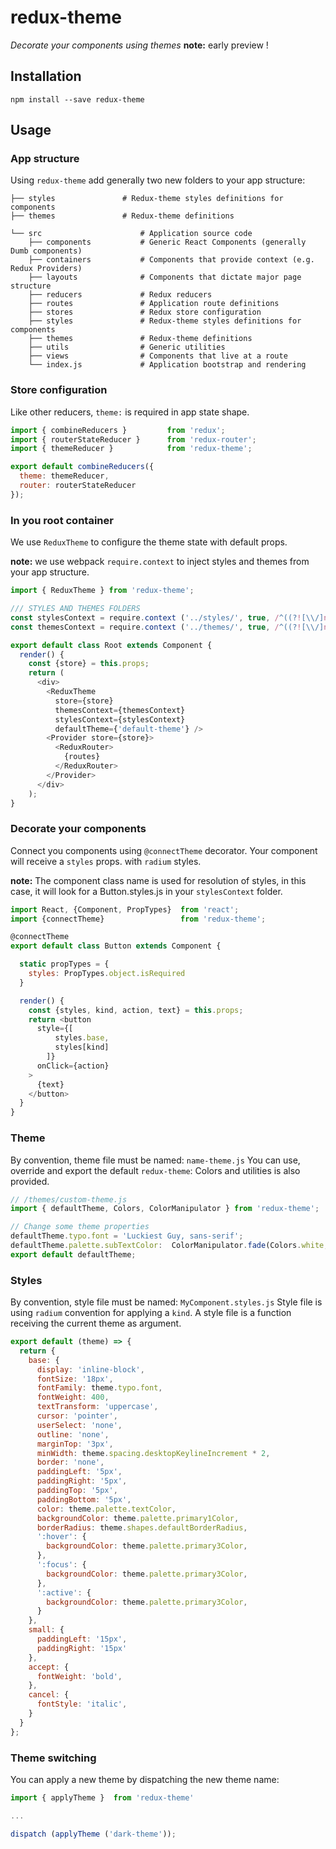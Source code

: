 # redux-theme

_Decorate your components using themes_
**note:** early preview !

## Installation

```
npm install --save redux-theme
```

## Usage

### App structure
Using `redux-theme` add generally two new folders to your app structure:

```
├── styles               # Redux-theme styles definitions for components
├── themes               # Redux-theme definitions
```

```
└── src                      # Application source code
    ├── components           # Generic React Components (generally Dumb components)
    ├── containers           # Components that provide context (e.g. Redux Providers)
    ├── layouts              # Components that dictate major page structure
    ├── reducers             # Redux reducers
    ├── routes               # Application route definitions
    ├── stores               # Redux store configuration  
    ├── styles               # Redux-theme styles definitions for components
    ├── themes               # Redux-theme definitions
    ├── utils                # Generic utilities
    ├── views                # Components that live at a route
    └── index.js             # Application bootstrap and rendering
```

### Store configuration
Like other reducers, `theme:` is required in app state shape.

```js
import { combineReducers }         from 'redux';
import { routerStateReducer }      from 'redux-router';
import { themeReducer }            from 'redux-theme';

export default combineReducers({
  theme: themeReducer,
  router: routerStateReducer
});
```

### In you root container

We use `ReduxTheme` to configure the theme state with default props.

**note:** we use webpack `require.context` to inject styles and themes from your
app structure.

```js
import { ReduxTheme } from 'redux-theme';

/// STYLES AND THEMES FOLDERS
const stylesContext = require.context ('../styles/', true, /^((?![\\/]node_modules[\\/]).)*\\.styles\.js/);
const themesContext = require.context ('../themes/', true, /^((?![\\/]node_modules[\\/]).)*\-theme\.js/);

export default class Root extends Component {
  render() {
    const {store} = this.props;
    return (
      <div>
        <ReduxTheme
          store={store}
          themesContext={themesContext}
          stylesContext={stylesContext}
          defaultTheme={'default-theme'} />
        <Provider store={store}>
          <ReduxRouter>
            {routes}
          </ReduxRouter>
        </Provider>
      </div>
    );
}
```

### Decorate your components

Connect you components using `@connectTheme` decorator.
Your component will receive a `styles` props. with `radium` styles.

**note:** The component class name is used for resolution of styles,
in this case, it will look for a Button.styles.js in your `stylesContext` folder.

```js
import React, {Component, PropTypes}  from 'react';
import {connectTheme}                 from 'redux-theme';

@connectTheme
export default class Button extends Component {

  static propTypes = {
    styles: PropTypes.object.isRequired
  }

  render() {
    const {styles, kind, action, text} = this.props;
    return <button
      style={[
          styles.base,
          styles[kind]
        ]}
      onClick={action}
    >
      {text}
    </button>
  }
}
```

### Theme

By convention, theme file must be named: `name-theme.js`
You can use, override and export the default `redux-theme`:
Colors and utilities is also provided.

```js
// /themes/custom-theme.js
import { defaultTheme, Colors, ColorManipulator } from 'redux-theme';

// Change some theme properties
defaultTheme.typo.font = 'Luckiest Guy, sans-serif';
defaultTheme.palette.subTextColor:  ColorManipulator.fade(Colors.white, 0.54);
export default defaultTheme;
```

### Styles

By convention, style file must be named: `MyComponent.styles.js`
Style file is using `radium` convention for applying a `kind`.
A style file is a function receiving the current theme as argument.

```js
export default (theme) => {
  return {
    base: {
      display: 'inline-block',
      fontSize: '18px',
      fontFamily: theme.typo.font,
      fontWeight: 400,
      textTransform: 'uppercase',
      cursor: 'pointer',
      userSelect: 'none',
      outline: 'none',
      marginTop: '3px',
      minWidth: theme.spacing.desktopKeylineIncrement * 2,
      border: 'none',
      paddingLeft: '5px',
      paddingRight: '5px',
      paddingTop: '5px',
      paddingBottom: '5px',
      color: theme.palette.textColor,
      backgroundColor: theme.palette.primary1Color,
      borderRadius: theme.shapes.defaultBorderRadius,
      ':hover': {
        backgroundColor: theme.palette.primary3Color,
      },
      ':focus': {
        backgroundColor: theme.palette.primary3Color,
      },
      ':active': {
        backgroundColor: theme.palette.primary3Color,
      }
    },
    small: {
      paddingLeft: '15px',
      paddingRight: '15px'
    },
    accept: {
      fontWeight: 'bold',
    },
    cancel: {
      fontStyle: 'italic',
    }
  }
};
```

### Theme switching

You can apply a new theme by dispatching the new theme name:
```js
import { applyTheme }  from 'redux-theme'

...

dispatch (applyTheme ('dark-theme'));
```

